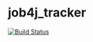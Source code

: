 # job4j_tracker
[![Build Status](https://travis-ci.com/davidbilalov/job4j_tracker.svg?branch=master)](https://travis-ci.com/davidbilalov/job4j_tracker)